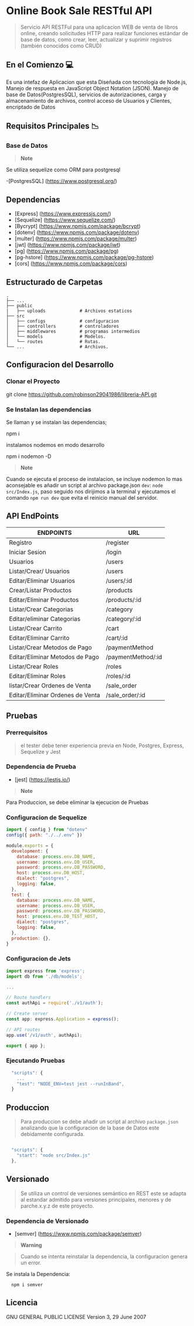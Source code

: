 # Online Book Sale RESTful API 

> Servicio API RESTFul para una aplicacion WEB de venta de libros online, creando solicitudes HTTP para realizar funciones estándar de base de datos, como crear, leer, actualizar y suprimir registros (también conocidos como CRUD)



## En el Comienzo 💻

Es una intefaz de Aplicacion que esta Diseñada con tecnologia de Node.js, Manejo de respuesta en JavaScript Object Notation (JSON). Manejo de base de Datos(PostgresSQL), servicios de autorizaciones, carga y almacenamiento de archivos, control acceso de Usuarios y Clientes, encriptado de Datos 

## Requisitos Principales 📉


### Base de Datos

> **Note**

Se utiliza sequelize como ORM para postgresql

-[PostgresSQL] (https://www.postgresql.org/)

## Dependencias

- [Express] (https://www.expressjs.com/)
- [Sequelize] (https://www.sequelize.com/)
- [Bycrypt] (https://www.npmjs.com/package/bcrypt)
- [dotenv] (https://www.npmjs.com/package/dotenv)
- [multer] (https://www.npmjs.com/package/multer)
- [jwt] (https://www.npmjs.com/package/jwt)
- [pg] (https://www.npmjs.com/package/pg)
- [pg-hstore] (https://www.npmjs.com/package/pg-hstore)
- [cors] (https://www.npmjs.com/package/cors)


## Estructurado de Carpetas

    .
    ├── ...
    ├── public                  
    |   ├── uploads             # Archivos estaticos
    ├── src                     
    │   ├── configs             # configuracion
    │   ├── controllers         # controladores
    │   ├── middlewares         # programas intermedios
    │   └── models              # Modelos.
    │   └── routes              # Rutas.
    └── ...                     # Archivos.


## Configuracion del Desarrollo

### Clonar el Proyecto

git clone https://github.com/robinson29041986/libreria-API.git

### Se Instalan las dependencias

Se llaman y se instalan las dependencias;

npm i

instalamos nodemos en modo desarrollo

npm i nodemon -D

> **Note** 

Cuando se ejecuta el proceso de instalacion, se incluye nodemon lo mas aconsejable es añadir un script al archivo package.json `dev`: `node src/Index.js`, paso seguido nos dirijimos a la terminal y ejecutamos el comando `npm run dev` que evita el reinicio manual del servidor.


## API EndPoints

| ENDPOINTS                       | URL                                        
| --------------------------------| ------------------------------------------ 
| Registro                        | /register           
| Iniciar Sesion                  | /login               
| Usuarios                        | /users       
| Listar/Crear/ Usuarios          | /users             
| Editar/Eliminar Usuarios        | /users/:id          
| Crear/Listar Productos          | /products
| Editar/Eliminar Productos       | /products/:id
| Listar/Crear Categorias         | /category
| Editar/eliminar Categorias      | /category/:id
| Listar/Crear Carrito            | /cart
| Editar/Eliminar Carrito         | /cart/:id
| Listar/Crear Metodos de Pago    | /paymentMethod
| Editar/Eliminar Metodos de Pago | /paymentMethod/:id
| Listar/Crear Roles              | /roles
| Editar/Eliminar Roles           | /roles/:id
| listar/Crear Ordenes de Venta   | /sale_order
| Editar/Eliminar Ordenes de Venta| /sale_order/:id


## Pruebas

### Prerrequisitos

> el tester debe tener experiencia previa en Node, Postgres, Express, Sequelize y Jest

### Dependencia de Prueba

- [jest] (https://jestjs.io/)

> **Note**

Para Produccion, se debe eliminar la ejecucion de Pruebas

### Configuracion de Sequelize

```javascript
import { config } from "dotenv"
config({ path: "./../.env" })

module.exports = {
  development: {
    database: process.env.DB_NAME,
    username: process.env.DB_USER,
    password: process.env.DB_PASSWORD,
    host: process.env.DB_HOST,
    dialect: "postgres",
    logging: false,
  },
  test: {
    database: process.env.DB_NAME,
    username: process.env.DB_USER,
    password: process.env.DB_PASSWORD,
    host: process.env.DB_TEST_HOST,
    dialect: "postgres",
    logging: false,
  },
  production: {},
}
```

### Configuracion de Jets

```javascript
import express from 'express';
import db from './db/models';

...

// Route handlers
const authApi = require('./v1/auth');

// Create server
const app: express.Application = express();

// API routes
app.use('/v1/auth', authApi);

export { app };
```

### Ejecutando Pruebas

```javascript
  "scripts": {
    ...
    "test": "NODE_ENV=test jest --runInBand",
  }
```

## Produccion

> Para produccion se debe añadir un script al archivo `package.json` analizando que la configuracion de la base de Datos este debidamente configurada.

```javascript

  "scripts": {
    "start": "node src/Index.js"
  },

```

## Versionado

>  Se utiliza un control de versiones semántico en REST este se adapta al estandar admitido para versiones principales, menores y de parche.x.y.z de este proyecto.

### Dependencia de Versionado 

- [semver] (https://www.npmjs.com/package/semver)

> **Warning**

> Cuando se intenta reinstalar la dependencia, la configuracion genera un error.

Se instala la Dependencia:

```shell
  npm i semver
```

## Licencia

GNU GENERAL PUBLIC LICENSE Version 3, 29 June 2007



